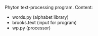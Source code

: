 Phyton text-processing program.
Content:
- words.py (alphabet library)
- brooks.text (input for program)
- wp.py (processor)
